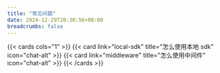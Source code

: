 ```yaml
---
title: "常见问题"
date: 2024-12-29T20:30:56+08:00
breadcrumbs: false
---
```


{{< cards cols="1" >}}
{{< card link="local-sdk" title="怎么使用本地 sdk" icon="chat-alt" >}}
{{< card link="middleware" title="怎么使用中间件" icon="chat-alt" >}}
{{< /cards >}}
